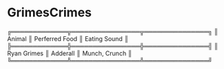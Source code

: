 # GrimesCrimes
╔═════════════╦════════════════╦═══════════════╗
║ Animal      ║ Perferred Food ║ Eating Sound  ║
╠═════════════╬════════════════╬═══════════════╣
║ Ryan Grimes ║ Adderall       ║ Munch, Crunch ║
╚═════════════╩════════════════╩═══════════════╝
